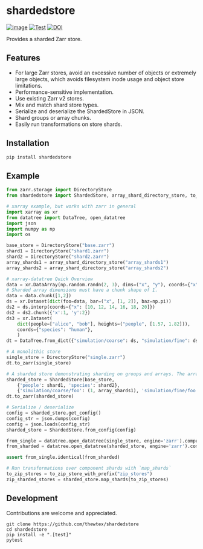 # shardedstore

[![image](https://img.shields.io/pypi/v/shardedstore.svg)](https://pypi.python.org/pypi/shardedstore/)
[![Test](https://github.com/thewtex/shardedstore/actions/workflows/test.yml/badge.svg)](https://github.com/thewtex/shardedstore/actions/workflows/test.yml)
[![DOI](https://zenodo.org/badge/489549406.svg)](https://zenodo.org/badge/latestdoi/489549406)

Provides a sharded Zarr store.

## Features

- For large Zarr stores, avoid an excessive number of objects or extremely large objects, which avoids filesystem inode usage and object store limitations.
- Performance-sensitive implementation.
- Use existing Zarr v2 stores.
- Mix and match shard store types.
- Serialize and deserialize the ShardedStore in JSON.
- Shard groups or array chunks.
- Easily run transformations on store shards.

## Installation

```sh
pip install shardedstore
```

## Example

```python
from zarr.storage import DirectoryStore
from shardedstore import ShardedStore, array_shard_directory_store, to_zip_store_with_prefix

# xarray example, but works with zarr in general
import xarray as xr
from datatree import DataTree, open_datatree
import json
import numpy as np
import os

base_store = DirectoryStore("base.zarr")
shard1 = DirectoryStore("shard1.zarr")
shard2 = DirectoryStore("shard2.zarr")
array_shards1 = array_shard_directory_store("array_shards1")
array_shards2 = array_shard_directory_store("array_shards2")

# xarray-datatree Quick Overview
data = xr.DataArray(np.random.randn(2, 3), dims=("x", "y"), coords={"x": [10, 20]})
# Sharded array dimensions must have a chunk shape of 1.
data = data.chunk([1,2])
ds = xr.Dataset(dict(foo=data, bar=("x", [1, 2]), baz=np.pi))
ds2 = ds.interp(coords={"x": [10, 12, 14, 16, 18, 20]})
ds2 = ds2.chunk({'x':1, 'y':2})
ds3 = xr.Dataset(
    dict(people=["alice", "bob"], heights=("people", [1.57, 1.82])),
    coords={"species": "human"},
    )
dt = DataTree.from_dict({"simulation/coarse": ds, "simulation/fine": ds2, "/": ds3})

# A monolithic store
single_store = DirectoryStore("single.zarr")
dt.to_zarr(single_store)

# A sharded store demonstrating sharding on groups and arrays. The arrays are sharded over 1 dimension.
sharded_store = ShardedStore(base_store,
    {'people': shard1, 'species': shard2},
    {'simulation/coarse/foo': (1, array_shards1), 'simulation/fine/foo': (1, array_shards2)})
dt.to_zarr(sharded_store)

# Serialize / deserialize
config = sharded_store.get_config()
config_str = json.dumps(config)
config = json.loads(config_str)
sharded_store = ShardedStore.from_config(config)

from_single = datatree.open_datatree(single_store, engine='zarr').compute()
from_sharded = datatree.open_datatree(sharded_store, engine='zarr').compute()

assert from_single.identical(from_sharded)

# Run transformations over component shards with `map_shards`
to_zip_stores = to_zip_store_with_prefix("zip_stores")
zip_sharded_stores = sharded_store.map_shards(to_zip_stores)
```

## Development

Contributions are welcome and appreciated.

```
git clone https://github.com/thewtex/shardedstore
cd shardedstore
pip install -e ".[test]"
pytest
```

